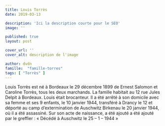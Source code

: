 ```yaml
---
title: Louis Torrès
date: 2019-03-13

description: 'Ici la description courte pour le SEO'
image: ''

published: true
layout: post

cover_url: ''
cover_alt: description de l'image

author: dvdn
famille:  "famille-torres"
tags: [ "Torrès" ]
---
```


Louis Torrès est né à Bordeaux le 29 décembre 1899 de Ernest Salomon et Caroline Torrès, tous les deux marchands. La famille habitait au 12 rue Jules Delpit à Bordeaux. Louis était brocanteur. Il a été arrêté à son domicile avec sa femme et ses 9 enfants, le 10 janvier 1944, transféré à Drancy le 12 et déporté au camp d’extermination de Auschwitz Birkenau le 20 janvier 1944, où il a été assassiné. Sur son acte de naissance, a été ajouté a été ajouté par le greffier : « Décédé à Auschwitz le 25 – 1 – 1944 »